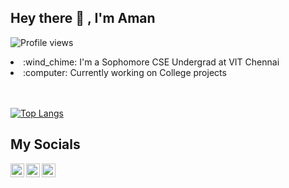 ## Hey there 👋 , I'm Aman 

![Profile views](https://gpvc.arturio.dev/Aman7445)


<li>:wind_chime: I'm a Sophomore CSE Undergrad at VIT Chennai</li>
<li> :computer: Currently working on College projects</li>
<br >
<br >

[![Top Langs](https://github-readme-stats.vercel.app/api/top-langs/?username=Aman7445)](https://github.com/anuraghazra/github-readme-stats)

<!-- ![GitHub stats](https://github-readme-stats.vercel.app/api?username=Aman7445&show_icons=true)  

![GitHub Activity Graph](https://activity-graph.herokuapp.com/graph?username=Aman7445)  -->

## My Socials
[<img align="left" alt="codeSTACKr | Twitter" width="22px" src="https://cdn.jsdelivr.net/npm/simple-icons@v3/icons/twitter.svg" />][twitter]
[<img align="left" alt="codeSTACKr | LinkedIn" width="22px" src="https://cdn.jsdelivr.net/npm/simple-icons@v3/icons/linkedin.svg" />][linkedin]
[<img align="left" alt="codeSTACKr | Instagram" width="22px" src="https://cdn.jsdelivr.net/npm/simple-icons@v3/icons/instagram.svg" />][instagram]


[instagram]: https://www.instagram.com/aman._.74/
[twitter]: https://twitter.com/Aman__74
[linkedin]: https://www.linkedin.com/in/aman-kumar-5904a5193/
